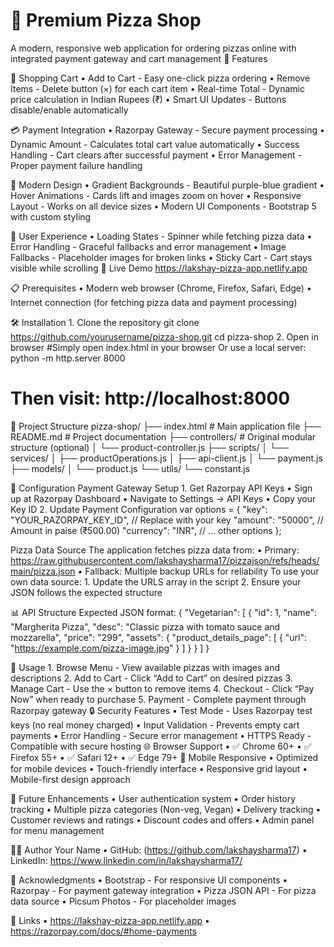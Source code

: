  # 🍕 Premium Pizza Shop
  A modern, responsive web application for ordering pizzas online with integrated payment gateway and cart management
  🌟 Features
  
  🛒 Shopping Cart
	•	Add to Cart - Easy one-click pizza ordering
	•	Remove Items - Delete button (×) for each cart item
	•	Real-time Total - Dynamic price calculation in Indian Rupees (₹)
	•	Smart UI Updates - Buttons disable/enable automatically
 
 💳 Payment Integration
	•	Razorpay Gateway - Secure payment processing
	•	Dynamic Amount - Calculates total cart value automatically
	•	Success Handling - Cart clears after successful payment
	•	Error Management - Proper payment failure handling
 
🎨 Modern Design
	•	Gradient Backgrounds - Beautiful purple-blue gradient
	•	Hover Animations - Cards lift and images zoom on hover
	•	Responsive Layout - Works on all device sizes
	•	Modern UI Components - Bootstrap 5 with custom styling
 
📱 User Experience
	•	Loading States - Spinner while fetching pizza data
	•	Error Handling - Graceful fallbacks and error management
	•	Image Fallbacks - Placeholder images for broken links
	•	Sticky Cart - Cart stays visible while scrolling
🚀 Live Demo
https://lakshay-pizza-app.netlify.app

📋 Prerequisites
	•	Modern web browser (Chrome, Firefox, Safari, Edge)
	•	Internet connection (for fetching pizza data and payment processing)
 
🛠️ Installation
	1.	Clone the repository
 git clone https://github.com/yourusername/pizza-shop.git
cd pizza-shop
  2.	Open in browser
  #Simply open index.html in your browser
   Or use a local server:
  python -m http.server 8000
  # Then visit: http://localhost:8000

  📁 Project Structure
  pizza-shop/
├── index.html              # Main application file
├── README.md              # Project documentation
├── controllers/           # Original modular structure (optional)
│   └── product-controller.js
├── scripts/
│   └── services/
│       ├── productOperations.js
│       ├── api-client.js
│       └── payment.js
├── models/
│   └── product.js
└── utils/
    └── constant.js

  🔧 Configuration
  Payment Gateway Setup
	1.	Get Razorpay API Keys
	•	Sign up at Razorpay Dashboard
	•	Navigate to Settings → API Keys
	•	Copy your Key ID
  2.	Update Payment Configuration
  var options = {
    "key": "YOUR_RAZORPAY_KEY_ID", // Replace with your key
    "amount": "50000", // Amount in paise (₹500.00)
    "currency": "INR",
    // ... other options
};

Pizza Data Source
The application fetches pizza data from:
	•	Primary: https://raw.githubusercontent.com/lakshaysharma17/pizzajson/refs/heads/main/pizza.json
	•	Fallback: Multiple backup URLs for reliability
To use your own data source:
	1.	Update the URLS array in the script
	2.	Ensure your JSON follows the expected structure

 📊 API Structure
Expected JSON format:
{
  "Vegetarian": [
    {
      "id": 1,
      "name": "Margherita Pizza",
      "desc": "Classic pizza with tomato sauce and mozzarella",
      "price": "299",
      "assets": {
        "product_details_page": [
          {
            "url": "https://example.com/pizza-image.jpg"
          }
        ]
      }
    }
  ]
}

🎯 Usage
	1.	Browse Menu - View available pizzas with images and descriptions
	2.	Add to Cart - Click “Add to Cart” on desired pizzas
	3.	Manage Cart - Use the × button to remove items
	4.	Checkout - Click “Pay Now” when ready to purchase
	5.	Payment - Complete payment through Razorpay gateway
🔒 Security Features
	•	Test Mode - Uses Razorpay test keys (no real money charged)
	•	Input Validation - Prevents empty cart payments
	•	Error Handling - Secure error management
	•	HTTPS Ready - Compatible with secure hosting
🌐 Browser Support
	•	✅ Chrome 60+
	•	✅ Firefox 55+
	•	✅ Safari 12+
	•	✅ Edge 79+
📱 Mobile Responsive
	•	Optimized for mobile devices
	•	Touch-friendly interface
	•	Responsive grid layout
	•	Mobile-first design approach

 🔮 Future Enhancements
	•	User authentication system
	•	Order history tracking
	•	Multiple pizza categories (Non-veg, Vegan)
	•	Delivery tracking
	•	Customer reviews and ratings
	•	Discount codes and offers
	•	Admin panel for menu management

👨‍💻 Author
Your Name
	•	GitHub: (https://github.com/lakshaysharma17)
	•	LinkedIn: https://www.linkedin.com/in/lakshaysharma17/
 
🙏 Acknowledgments
	•	Bootstrap - For responsive UI components
	•	Razorpay - For payment gateway integration
	•	Pizza JSON API - For pizza data source
	•	Picsum Photos - For placeholder images

 🔗 Links
	•	https://lakshay-pizza-app.netlify.app
	•	https://razorpay.com/docs/#home-payments

